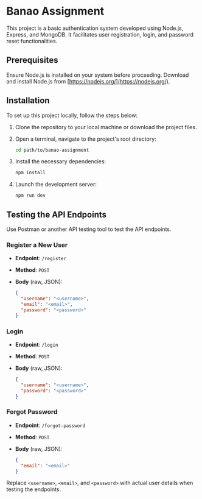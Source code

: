 # Banao Assignment

This project is a basic authentication system developed using Node.js, Express, and MongoDB. It facilitates user registration, login, and password reset functionalities.

## Prerequisites

Ensure Node.js is installed on your system before proceeding. Download and install Node.js from [https://nodejs.org/](https://nodejs.org/).

## Installation

To set up this project locally, follow the steps below:

1. Clone the repository to your local machine or download the project files.
2. Open a terminal, navigate to the project's root directory:

   ```sh
   cd path/to/banao-assignment
   ```

3. Install the necessary dependencies:

   ```sh
   npm install
   ```

4. Launch the development server:

   ```sh
   npm run dev
   ```

## Testing the API Endpoints

Use Postman or another API testing tool to test the API endpoints.

### Register a New User

- **Endpoint**: `/register`
- **Method**: `POST`
- **Body** (raw, JSON):

  ```json
  {
    "username": "<username>",
    "email": "<email>",
    "password": "<password>"
  }
  ```

### Login

- **Endpoint**: `/login`
- **Method**: `POST`
- **Body** (raw, JSON):

  ```json
  {
    "username": "<username>",
    "password": "<password>"
  }
  ```

### Forgot Password

- **Endpoint**: `/forgot-password`
- **Method**: `POST`
- **Body** (raw, JSON):

  ```json
  {
    "email": "<email>"
  }
  ```

Replace `<username>`, `<email>`, and `<password>` with actual user details when testing the endpoints.
